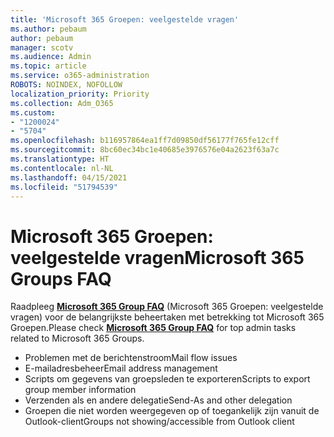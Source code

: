 ```yaml
---
title: 'Microsoft 365 Groepen: veelgestelde vragen'
ms.author: pebaum
author: pebaum
manager: scotv
ms.audience: Admin
ms.topic: article
ms.service: o365-administration
ROBOTS: NOINDEX, NOFOLLOW
localization_priority: Priority
ms.collection: Adm_O365
ms.custom:
- "1200024"
- "5704"
ms.openlocfilehash: b116957864ea1ff7d09850df56177f765fe12cff
ms.sourcegitcommit: 8bc60ec34bc1e40685e3976576e04a2623f63a7c
ms.translationtype: HT
ms.contentlocale: nl-NL
ms.lasthandoff: 04/15/2021
ms.locfileid: "51794539"
---
```

# <a name="microsoft-365-groups-faq"></a><span data-ttu-id="3bc67-102">Microsoft 365 Groepen: veelgestelde vragen</span><span class="sxs-lookup"><span data-stu-id="3bc67-102">Microsoft 365 Groups FAQ</span></span>

<span data-ttu-id="3bc67-103">Raadpleeg **[Microsoft 365 Group FAQ](https://aka.ms/M365GroupsFAQ)** (Microsoft 365 Groepen: veelgestelde vragen) voor de belangrijkste beheertaken met betrekking tot Microsoft 365 Groepen.</span><span class="sxs-lookup"><span data-stu-id="3bc67-103">Please check **[Microsoft 365 Group FAQ](https://aka.ms/M365GroupsFAQ)** for top admin tasks related to Microsoft 365 Groups.</span></span>

- <span data-ttu-id="3bc67-104">Problemen met de berichtenstroom</span><span class="sxs-lookup"><span data-stu-id="3bc67-104">Mail flow issues</span></span>
- <span data-ttu-id="3bc67-105">E-mailadresbeheer</span><span class="sxs-lookup"><span data-stu-id="3bc67-105">Email address management</span></span>
- <span data-ttu-id="3bc67-106">Scripts om gegevens van groepsleden te exporteren</span><span class="sxs-lookup"><span data-stu-id="3bc67-106">Scripts to export group member information</span></span>
- <span data-ttu-id="3bc67-107">Verzenden als en andere delegatie</span><span class="sxs-lookup"><span data-stu-id="3bc67-107">Send-As and other delegation</span></span>
- <span data-ttu-id="3bc67-108">Groepen die niet worden weergegeven op of toegankelijk zijn vanuit de Outlook-client</span><span class="sxs-lookup"><span data-stu-id="3bc67-108">Groups not showing/accessible from Outlook client</span></span>